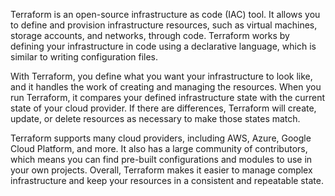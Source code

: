 Terraform is an open-source infrastructure as code (IAC) tool. It allows you to define and provision infrastructure resources, such as virtual machines, storage accounts, and networks, through code. Terraform works by defining your infrastructure in code using a declarative language, which is similar to writing configuration files. 

With Terraform, you define what you want your infrastructure to look like, and it handles the work of creating and managing the resources. When you run Terraform, it compares your defined infrastructure state with the current state of your cloud provider. If there are differences, Terraform will create, update, or delete resources as necessary to make those states match.

Terraform supports many cloud providers, including AWS, Azure, Google Cloud Platform, and more. It also has a large community of contributors, which means you can find pre-built configurations and modules to use in your own projects. Overall, Terraform makes it easier to manage complex infrastructure and keep your resources in a consistent and repeatable state.
